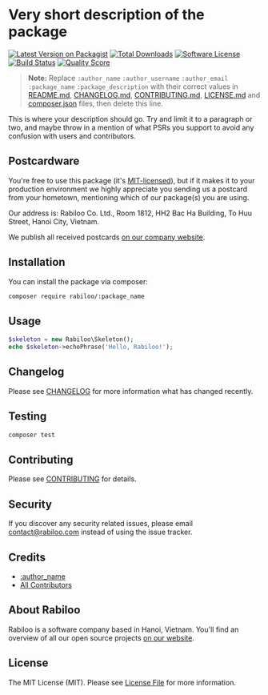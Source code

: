 # Very short description of the package

[![Latest Version on Packagist](https://img.shields.io/packagist/v/rabiloo/:package_name.svg?style=flat-square)](https://packagist.org/packages/rabiloo/:package_name)
[![Total Downloads](https://img.shields.io/packagist/dt/rabiloo/:package_name.svg?style=flat-square)](https://packagist.org/packages/rabiloo/:package_name)
[![Software License](https://img.shields.io/badge/license-MIT-brightgreen.svg?style=flat-square)](LICENSE.md)
[![Build Status](https://img.shields.io/travis/rabiloo/:package_name/master.svg?style=flat-square)](https://travis-ci.org/rabiloo/:package_name)
[![Quality Score](https://img.shields.io/scrutinizer/g/rabiloo/:package_name.svg?style=flat-square)](https://scrutinizer-ci.com/g/rabiloo/:package_name)

> **Note:** Replace `:author_name` `:author_username` `:author_email` `:package_name` `:package_description` with their correct values 
> in [README.md](README.md), [CHANGELOG.md](CHANGELOG.md), [CONTRIBUTING.md](CONTRIBUTING.md), [LICENSE.md](LICENSE.md) and [composer.json](composer.json) files, 
> then delete this line.

This is where your description should go. Try and limit it to a paragraph or two, and maybe throw in a mention of what PSRs you support to avoid any confusion with users and contributors.

## Postcardware

You're free to use this package (it's [MIT-licensed](LICENSE.md)), but if it makes it to your production environment we highly appreciate you sending us a postcard from your hometown, mentioning which of our package(s) you are using.

Our address is: Rabiloo Co. Ltd., Room 1812, HH2 Bac Ha Building, To Huu Street, Hanoi City, Vietnam.

We publish all received postcards [on our company website](https://rabiloo.com/postcards).

## Installation

You can install the package via composer:

```bash
composer require rabiloo/:package_name
```

## Usage

``` php
$skeleton = new Rabiloo\Skeleton();
echo $skeleton->echoPhrase('Hello, Rabiloo!');
```

## Changelog

Please see [CHANGELOG](CHANGELOG.md) for more information what has changed recently.

## Testing

``` bash
composer test
```

## Contributing

Please see [CONTRIBUTING](CONTRIBUTING.md) for details.

## Security

If you discover any security related issues, please email contact@rabiloo.com instead of using the issue tracker.

## Credits

- [:author_name](https://github.com/:author_username)
- [All Contributors](../../contributors)

## About Rabiloo

Rabiloo is a software company based in Hanoi, Vietnam. You'll find an overview of all our open source projects [on our website](https://rabiloo.com/opensource).

## License

The MIT License (MIT). Please see [License File](LICENSE.md) for more information.
